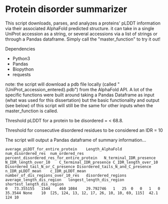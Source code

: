 # Protein disorder summarizer

This script downloads, parses, and analyzes a proteins' pLDDT information via their associated AlphaFold predicted structure. it can take in a single UniProt accession as a string, or several accessions via a list of strings or through a Pandas dataframe. Simply call the "master_function" to try it out!

Dependencies

* Python3
* Pandas
* Biopython
* requests

note: the script will download a pdb file locally (called "{UniProt_accession_entered}.pdb") from the AlphaFold API. A lot of the specific functions were built around taking a Pandas Dataframe as input (what was used for this dissertation) but the basic functionality and output (see below) of this script will still be the same for other inputs when the master_function is called.


Threshold pLDDT for a protein to be disordered = < 68.8.

Threshold for consecutive disordered residues to be considered an IDR = 10

The script will output a Pandas dataframe of summary information...

```
average_pLDDT_for_entire_protein	Length_AlphaFold	num_disordered_res	num_ordered_res	percent_disordered_res_for_entire_protein	N_terminal_IDR_presence	N_IDR_length_over_10	C_terminal_IDR_presence	C_IDR_length_over_10	Disordered_tail_N_or_C_presence	Disordered_tails_N_and_C_presence	n_IDR_pLDDT_mean	c_IDR_pLDDT_mean	number_of_dis_regions_over_10_res	disordered_regions	average_length_dis_region	longest_length_dis_region	shortest_length_dis_region
0	73.355155	1544	460	1084	29.792746	1	25	0	0	1	0	35.3544	None	10	[25, 124, 13, 12, 17, 26, 10, 10, 69, 115]	42.1	124	10
```
